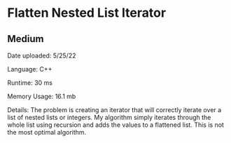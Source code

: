 
# Flatten Nested List Iterator

## Medium

Date uploaded: 5/25/22

Language: C++

Runtime: 30 ms

Memory Usage: 16.1 mb

Details: The problem is creating an iterator that will correctly iterate over a list of nested lists or integers. My algorithm simply iterates through the whole list using recursion and adds the values to a flattened list. This is not the most optimal algorithm.
